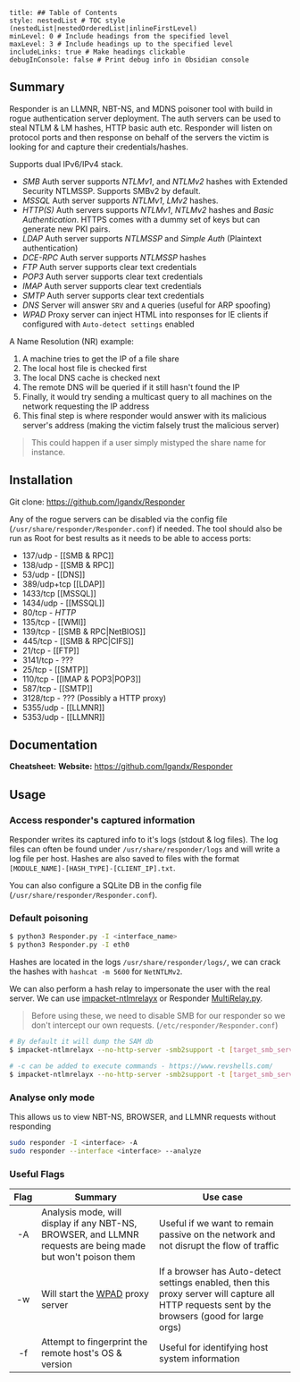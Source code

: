 ```table-of-contents
title: ## Table of Contents
style: nestedList # TOC style (nestedList|nestedOrderedList|inlineFirstLevel)
minLevel: 0 # Include headings from the specified level
maxLevel: 3 # Include headings up to the specified level
includeLinks: true # Make headings clickable
debugInConsole: false # Print debug info in Obsidian console
```

## Summary
Responder is an LLMNR, NBT-NS, and MDNS poisoner tool with build in rogue authentication server deployment. The auth servers can be used to steal NTLM & LM hashes, HTTP basic auth etc. Responder will listen on protocol ports and then response on behalf of the servers the victim is looking for and capture their credentials/hashes.

Supports dual IPv6/IPv4 stack.

- *SMB* Auth server supports *NTLMv1*, and *NTLMv2* hashes with Extended Security NTLMSSP. Supports SMBv2 by default.
- *MSSQL* Auth server supports *NTLMv1*, *LMv2* hashes.
- *HTTP(S)* Auth servers supports *NTLMv1*, *NTLMv2* hashes and *Basic Authentication*. HTTPS comes with a dummy set of keys but can generate new PKI pairs.
- *LDAP* Auth server supports *NTLMSSP* and *Simple Auth* (Plaintext authentication)
- *DCE-RPC* Auth server supports *NTLMSSP* hashes
- *FTP* Auth server supports clear text credentials
- *POP3* Auth server supports clear text credentials
- *IMAP* Auth server supports clear text credentials
- *SMTP* Auth server supports clear text credentials
- *DNS* Server will answer `SRV` and `A` queries (useful for ARP spoofing)
- *WPAD* Proxy server can inject HTML into responses for IE clients if configured with `Auto-detect settings` enabled

A Name Resolution (NR) example:
1. A machine tries to get the IP of a file share
2. The local host file is checked first
3. The local DNS cache is checked next
4. The remote DNS will be queried if it still hasn't found the IP
5. Finally, it would try sending a multicast query to all machines on the network requesting the IP address
6. This final step is where responder would answer with its malicious server's address (making the victim falsely trust the malicious server)
> This could happen if a user simply mistyped the share name for instance.
## Installation
Git clone: https://github.com/lgandx/Responder

Any of the rogue servers can be disabled via the config file (`/usr/share/responder/Responder.conf`) if needed.
The tool should also be run as Root for best results as it needs to be able to access ports:
- 137/udp - [[SMB & RPC]]
- 138/udp - [[SMB & RPC]]
- 53/udp - [[DNS]]
- 389/udp+tcp [[LDAP]]
- 1433/tcp [[MSSQL]]
- 1434/udp - [[MSSQL]]
- 80/tcp - *HTTP*
- 135/tcp - [[WMI]]
- 139/tcp - [[SMB & RPC|NetBIOS]]
- 445/tcp - [[SMB & RPC|CIFS]]
- 21/tcp - [[FTP]]
- 3141/tcp - ???
- 25/tcp - [[SMTP]]
- 110/tcp - [[IMAP & POP3|POP3]]
- 587/tcp - [[SMTP]]
- 3128/tcp - ??? (Possibly a HTTP proxy)
- 5355/udp - [[LLMNR]]
- 5353/udp - [[LLMNR]]
## Documentation
**Cheatsheet:** 
**Website:** https://github.com/lgandx/Responder
## Usage
### Access responder's captured information
Responder writes its captured info to it's logs (stdout & log files). The log files can often be found under `/usr/share/responder/logs` and will write a log file per host. Hashes are also saved to files with the format `[MODULE_NAME]-[HASH_TYPE]-[CLIENT_IP].txt`.

You can also configure a SQLite DB in the config file (`/usr/share/responder/Responder.conf`).

### Default poisoning
```bash
$ python3 Responder.py -I <interface_name>
$ python3 Responder.py -I eth0
```

Hashes are located in the logs `/usr/share/responder/logs/`, we can crack the hashes with `hashcat -m 5600` for `NetNTLMv2`.

We can also perform a hash relay to impersonate the user with the real server. We can use [impacket-ntlmrelayx](https://github.com/SecureAuthCorp/impacket/blob/master/examples/ntlmrelayx.py) or Responder [MultiRelay.py](https://github.com/lgandx/Responder/blob/master/tools/MultiRelay.py).
> Before using these, we need to disable SMB for our responder so we don't intercept our own requests. (`/etc/responder/Responder.conf`)

```bash
# By default it will dump the SAM db
$ impacket-ntlmrelayx --no-http-server -smb2support -t [target_smb_server]

# -c can be added to execute commands - https://www.revshells.com/
$ impacket-ntlmrelayx --no-http-server -smb2support -t [target_smb_server] -c '<example_b64_ps_rev_shell>'
```

### Analyse only mode
This allows us to view NBT-NS, BROWSER, and LLMNR requests without responding
```bash
sudo responder -I <interface> -A
sudo responder --interface <interface> --analyze
```

### Useful Flags

| Flag | Summary                                                                                                     | Use case                                                                                                                                        |
| :--: | ----------------------------------------------------------------------------------------------------------- | ----------------------------------------------------------------------------------------------------------------------------------------------- |
|  -A  | Analysis mode, will display if any NBT-NS, BROWSER, and LLMNR requests are being made but won't poison them | Useful if we want to remain passive on the network and not disrupt the flow of traffic                                                          |
|  -w  | Will start the [WPAD](https://en.wikipedia.org/wiki/Web_Proxy_Auto-Discovery_Protocol) proxy server         | If a browser has Auto-detect settings enabled, then this proxy server will capture all HTTP requests sent by the browsers (good for large orgs) |
|  -f  | Attempt to fingerprint the remote host's OS & version                                                       | Useful for identifying host system information                                                                                                  |
